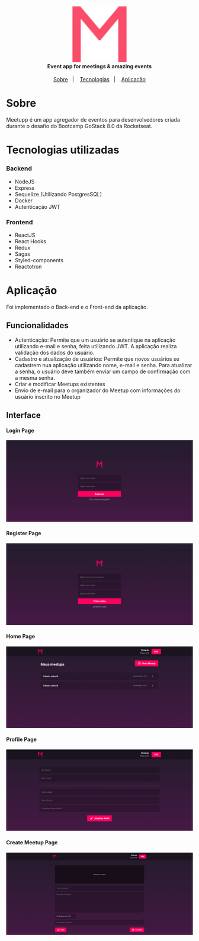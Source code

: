 <h4 align="center">
<img src="web/src/assets/logo.svg" height="150px" /><br>
 <b>Event app for meetings & amazing events</b>
</h4>
<p align="center">
  <a href="#sobre">Sobre</a>&nbsp;&nbsp;&nbsp;|&nbsp;&nbsp;&nbsp;
  <a href="#tecnologias-utilizadas">Tecnologias</a>&nbsp;&nbsp;&nbsp;|&nbsp;&nbsp;&nbsp;
  <a href="#aplicação">Aplicação</a>
</p>

# Sobre

Meetupp é um app agregador de eventos para desenvolvedores criada durante o desafio do Bootcamp GoStack 8.0 da Rocketseat.

# Tecnologias utilizadas

### Backend
- NodeJS
- Express
- Sequelize (Utilizando PostgresSQL)
- Docker
- Autenticação JWT

### Frontend
- ReactJS
- React Hooks
- Redux
- Sagas
- Styled-components
- Reactotron


# Aplicação

Foi implementado o Back-end e o Front-end da aplicação.

## Funcionalidades

- Autenticação: Permite que um usuário se autentique na aplicação utilizando e-mail e senha, feita utilizando JWT. A aplicação realiza validação dos dados do usuário.
- Cadastro e atualização de usuários: Permite que novos usuários se cadastrem nua aplicação utilizando nome, e-mail e senha.
Para atualizar a senha, o usuário deve também enviar um campo de confirmação com a mesma senha.
- Criar e modificar Meetups existentes
- Envio de e-mail para o organizador do Meetup com informações do usuário inscrito no Meetup

##  Interface

#### Login Page
![SignInPage](.github/signIn.png)

#### Register Page
![SignUpPage](.github/signUp.png)

#### Home Page
![DashboardPage](.github/dashboard.png)

#### Profile Page
![ProfilePage](.github/profiles.png)

#### Create Meetup Page
![NewMeetupPage](.github/newMeetup.png)



